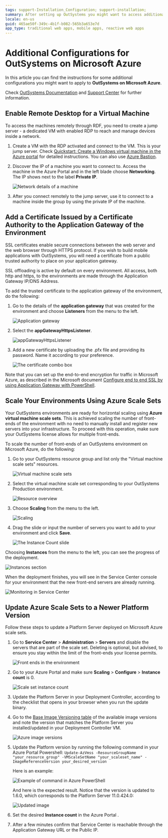 ```yaml
---
tags: support-Installation_Configuration; support-installation;
summary: After setting up OutSystems you might want to access additional configurations, such as Remote Desktop access, SSL certificates or the environment scaling.
locale: en-us
guid: 465ae50f-349c-4b1f-b082-565b3a653e7d
app_type: traditional web apps, mobile apps, reactive web apps
---
```


# Additional Configurations for OutSystems on Microsoft Azure

In this article you can find the instructions for some additional configurations you might want to apply to **OutSystems on Microsoft Azure**.

Check [OutSystems Documentation](https://success.outsystems.com/Documentation) and [Support Center](https://success.outsystems.com/Support) for further information.

## Enable Remote Desktop for a Virtual Machine

To access the machines remotely through RDF, you need to create a jump server - a dedicated VM with enabled RDP to reach and manage devices inside a network.

1. Create a VM with the RDP activated and connect to the VM. This is your jump server. Check [Quickstart: Create a Windows virtual machine in the Azure portal](<https://docs.microsoft.com/en-us/azure/virtual-machines/windows/quick-create-portal>) for detailed instructions. You can also use [Azure Bastion](https://azure.microsoft.com/services/azure-bastion).

1. Discover the IP of a machine you want to connect to. Access the machine in the Azure Portal and in the left blade choose **Networking**. The IP shows next to the label **Private IP**.

    ![Network details of a machine](images/additconf-private-ip.png?width=500)  

1. After you connect remotely to the jump server, use it to connect to a machine inside the group by using the private IP of the machine.

## Add a Certificate Issued by a Certificate Authority to the Application Gateway of the Environment

SSL certificates enable secure connections between the web server and the web browser through HTTPS protocol. If you wish to build mobile applications with OutSystems, you will need a certificate from a public trusted authority to place on your application gateway.

SSL offloading is active by default on every environment. All access, both http and https, to the environments are made through the Application Gateway IP/DNS Address.

To add the trusted certificate to the application gateway of the environment, do the following:

1. Go to the details of the **application gateway** that was created for the environment and choose **Listeners** from the menu to the left.

    ![Application gateway](images/additconf-image12.png?width=700)  

1. Select the **appGatewayHttpsListener**.

    ![appGatewayHttpsListener](images/additconf-image20.png?width=700)  

1. Add a new certificate by uploading the .pfx file and providing its password. Name it according to your preference.

    ![The certificate combo box](images/additconf-image11.png)

Note that you can set up the end-to-end encryption for traffic in Microsoft Azure, as described in the Microsoft document [Configure end to end SSL by using Application Gateway with PowerShell](https://docs.microsoft.com/en-us/azure/application-gateway/application-gateway-end-to-end-ssl-powershell).

## Scale Your Environments Using Azure Scale Sets

Your OutSystems environments are ready for horizontal scaling using **Azure virtual machine scale sets**. This is achieved scaling the number of front-ends of the environment with no need to manually install and register new servers into your infrastructure. To proceed with this operation, make sure your OutSystems license allows for multiple front-ends.

To scale the number of front-ends of an OutSystems environment on Microsoft Azure, do the following:

1. Go to your OutSystems resource group and list only the "Virtual machine scale sets" resources.

    ![Virtual machine scale sets](images/additconf-image6.png?width=700)  

1. Select the virtual machine scale set corresponding to your OutSystems Production environment.

    ![Resource overview](images/additconf-image2.png?width=700)

1. Choose **Scaling** from the menu to the left.

    ![Scaling](images/additconf-image5.png?width=700)  

1. Drag the slide or input the number of servers you want to add to your environment and click **Save**.

    ![The Instance Count slide](images/additconf-image3.png?width=700)

Choosing **Instances** from the menu to the left, you can see the progress of the deployment.

![Instances section](images/additconf-image1.png?width=700)

When the deployment finishes, you will see in the Service Center console for your environment that the new front-end servers are already running.

![Monitoring in Service Center](images/additconf-image25.png?width=700)

## Update Azure Scale Sets to a Newer Platform Version

Follow these steps to update a Platform Server deployed on Microsoft Azure scale sets.

1. Go to **Service Center** > **Administration** > **Servers** and disable the servers that are part of the scale set. Deleting is optional, but advised, to ensure you stay within the limit of the front-ends your license permits.

    ![Front ends in the environment](images/azure-scale-sets-delete-env.png?width=700)

1. Go to your Azure Portal and make sure **Scaling** > **Configure** > **Instance count** is 0.

    ![Scale set instance count](images/azure-scale-sets-instance-count.png?width=700)

1. Update the Platform Server in your Deployment Controller, according to the checklist that opens in your browser when you run the update binary.

1. Go to the [Base Image Versioning table](<https://github.com/OutSystems/AzureARMTemplates/#base-image-versioning>) of the available image versions and note the version that matches the Platform Server you installed/updated in your Deployment Controller VM.

    ![Azure image versions](images/azure-image-versions.png?width=700)

1. Update the Platform version by running the following command in your Azure Portal Powershell: `Update-AzVmss -ResourceGroupName "your_resource_group" -VMScaleSetName "your_scaleset_name" -ImageReferenceVersion your_desired_version`

    Here is an example:

    ![Example of command in Azure PowerShell](images/azure-powershell-image-update.png?width=700)

    And here is the expected result. Notice that the version is updated to 1.6.0, which corresponds to the Platform Server 11.0.424.0:

    ![Updated image](images/azure-updated-image.png?width=700)

1. Set the desired **Instance count** in the Azure Portal .

1. After a few minutes confirm that Service Center is reachable through the Application Gateway URL or the Public IP.

